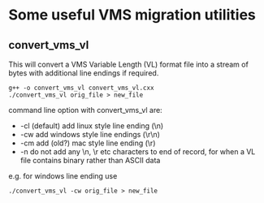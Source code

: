 # Some useful VMS migration utilities

## convert_vms_vl

This will convert a VMS Variable Length (VL) format file into
a stream of bytes with additional line endings if required.

    g++ -o convert_vms_vl convert_vms_vl.cxx
    ./convert_vms_vl orig_file > new_file

command line option with convert_vms_vl are:
*   -cl   (default) add linux style line ending (\n)
*   -cw   add windows style line endings (\r\n)
*   -cm   add (old?) mac style line ending (\r)
*   -n    do not add any \n, \r etc characters to end of record, for when a VL file contains binary rather than ASCII data

e.g. for windows line ending use

    ./convert_vms_vl -cw orig_file > new_file

